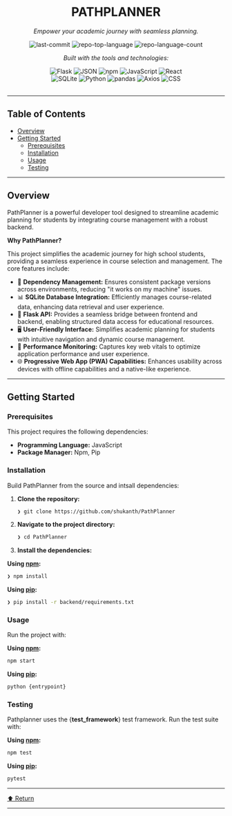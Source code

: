 <div id="top">

<!-- HEADER STYLE: CLASSIC -->
<div align="center">


# PATHPLANNER

<em>Empower your academic journey with seamless planning.</em>

<!-- BADGES -->
<img src="https://img.shields.io/github/last-commit/shukanth/PathPlanner?style=flat&logo=git&logoColor=white&color=0080ff" alt="last-commit">
<img src="https://img.shields.io/github/languages/top/shukanth/PathPlanner?style=flat&color=0080ff" alt="repo-top-language">
<img src="https://img.shields.io/github/languages/count/shukanth/PathPlanner?style=flat&color=0080ff" alt="repo-language-count">

<em>Built with the tools and technologies:</em>

<img src="https://img.shields.io/badge/Flask-000000.svg?style=flat&logo=Flask&logoColor=white" alt="Flask">
<img src="https://img.shields.io/badge/JSON-000000.svg?style=flat&logo=JSON&logoColor=white" alt="JSON">
<img src="https://img.shields.io/badge/npm-CB3837.svg?style=flat&logo=npm&logoColor=white" alt="npm">
<img src="https://img.shields.io/badge/JavaScript-F7DF1E.svg?style=flat&logo=JavaScript&logoColor=black" alt="JavaScript">
<img src="https://img.shields.io/badge/React-61DAFB.svg?style=flat&logo=React&logoColor=black" alt="React">
<br>
<img src="https://img.shields.io/badge/SQLite-003B57.svg?style=flat&logo=SQLite&logoColor=white" alt="SQLite">
<img src="https://img.shields.io/badge/Python-3776AB.svg?style=flat&logo=Python&logoColor=white" alt="Python">
<img src="https://img.shields.io/badge/pandas-150458.svg?style=flat&logo=pandas&logoColor=white" alt="pandas">
<img src="https://img.shields.io/badge/Axios-5A29E4.svg?style=flat&logo=Axios&logoColor=white" alt="Axios">
<img src="https://img.shields.io/badge/CSS-663399.svg?style=flat&logo=CSS&logoColor=white" alt="CSS">

</div>
<br>

---

## Table of Contents

- [Overview](#overview)
- [Getting Started](#getting-started)
    - [Prerequisites](#prerequisites)
    - [Installation](#installation)
    - [Usage](#usage)
    - [Testing](#testing)

---

## Overview

PathPlanner is a powerful developer tool designed to streamline academic planning for students by integrating course management with a robust backend.

**Why PathPlanner?**

This project simplifies the academic journey for high school students, providing a seamless experience in course selection and management. The core features include:

- 🎯 **Dependency Management:** Ensures consistent package versions across environments, reducing "it works on my machine" issues.
- 📊 **SQLite Database Integration:** Efficiently manages course-related data, enhancing data retrieval and user experience.
- 🔗 **Flask API:** Provides a seamless bridge between frontend and backend, enabling structured data access for educational resources.
- 🖥️ **User-Friendly Interface:** Simplifies academic planning for students with intuitive navigation and dynamic course management.
- 🚀 **Performance Monitoring:** Captures key web vitals to optimize application performance and user experience.
- 🌐 **Progressive Web App (PWA) Capabilities:** Enhances usability across devices with offline capabilities and a native-like experience.

---

## Getting Started

### Prerequisites

This project requires the following dependencies:

- **Programming Language:** JavaScript
- **Package Manager:** Npm, Pip

### Installation

Build PathPlanner from the source and intsall dependencies:

1. **Clone the repository:**

    ```sh
    ❯ git clone https://github.com/shukanth/PathPlanner
    ```

2. **Navigate to the project directory:**

    ```sh
    ❯ cd PathPlanner
    ```

3. **Install the dependencies:**

**Using [npm](https://www.npmjs.com/):**

```sh
❯ npm install
```
**Using [pip](https://pypi.org/project/pip/):**

```sh
❯ pip install -r backend/requirements.txt
```

### Usage

Run the project with:

**Using [npm](https://www.npmjs.com/):**

```sh
npm start
```
**Using [pip](https://pypi.org/project/pip/):**

```sh
python {entrypoint}
```

### Testing

Pathplanner uses the {__test_framework__} test framework. Run the test suite with:

**Using [npm](https://www.npmjs.com/):**

```sh
npm test
```
**Using [pip](https://pypi.org/project/pip/):**

```sh
pytest
```

---

<div align="left"><a href="#top">⬆ Return</a></div>

---
